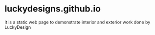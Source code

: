 # luckydesigns.github.io
It is a static web page to demonstrate interior and exterior work done by LuckyDesign 
